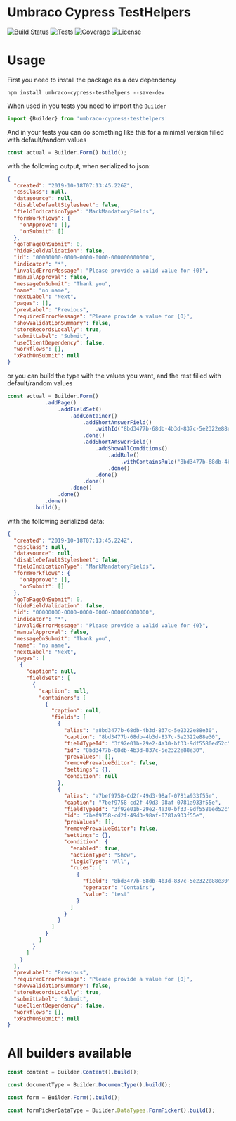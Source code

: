 # Umbraco Cypress TestHelpers

[![Build Status](https://bergmania.visualstudio.com/Umbraco-Cypress-TestHelpers/_apis/build/status/Continuous%20Integration?branchName=dev)](https://bergmania.visualstudio.com/Umbraco-Cypress-TestHelpers/_build/latest?definitionId=5&branchName=dev)
[![Tests](https://img.shields.io/azure-devops/tests/bergmania/Umbraco-Cypress-TestHelpers/5/dev)](https://img.shields.io/azure-devops/tests/bergmania/Umbraco-Cypress-TestHelpers/5/dev)
[![Coverage](https://img.shields.io/azure-devops/coverage/bergmania/Umbraco-Cypress-TestHelpers/5/dev)](https://img.shields.io/azure-devops/coverage/bergmania/Umbraco-Cypress-TestHelpers/5/dev)
[![License](https://img.shields.io/github/license/bergmania/umbraco-cypress-testhelpers)](https://img.shields.io/github/license/bergmania/umbraco-cypress-testhelpers)

# Usage

First you need to install the package as a dev dependency
```
npm install umbraco-cypress-testhelpers --save-dev
```

When used in you tests you need to import the `Builder`

```js
import {Builder} from 'umbraco-cypress-testhelpers'
```

And in your tests you can do something like this for a minimal version filled with default/random values

```js
const actual = Builder.Form().build();
```
with the following output, when serialized to json:
```json
{
  "created": "2019-10-18T07:13:45.226Z",
  "cssClass": null,
  "datasource": null,
  "disableDefaultStylesheet": false,
  "fieldIndicationType": "MarkMandatoryFields",
  "formWorkflows": {
    "onApprove": [],
    "onSubmit": []
  },
  "goToPageOnSubmit": 0,
  "hideFieldValidation": false,
  "id": "00000000-0000-0000-0000-000000000000",
  "indicator": "*",
  "invalidErrorMessage": "Please provide a valid value for {0}",
  "manualApproval": false,
  "messageOnSubmit": "Thank you",
  "name": "no name",
  "nextLabel": "Next",
  "pages": [],
  "prevLabel": "Previous",
  "requiredErrorMessage": "Please provide a value for {0}",
  "showValidationSummary": false,
  "storeRecordsLocally": true,
  "submitLabel": "Submit",
  "useClientDependency": false,
  "workflows": [],
  "xPathOnSubmit": null
}
```

or you can build the type with the values you want, and the rest filled with default/random values

```js
const actual = Builder.Form()
            .addPage()
                .addFieldSet()
                    .addContainer()
                        .addShortAnswerField()
                            .withId("8bd3477b-68db-4b3d-837c-5e2322e88e30")
                        .done()
                        .addShortAnswerField()
                            .addShowAllConditions()
                                .addRule()
                                    .withContainsRule("8bd3477b-68db-4b3d-837c-5e2322e88e30","test")
                                .done()
                            .done()
                        .done()
                    .done()
                .done()
            .done()
        .build();
```
with the following serialized data:
```json
{
  "created": "2019-10-18T07:13:45.224Z",
  "cssClass": null,
  "datasource": null,
  "disableDefaultStylesheet": false,
  "fieldIndicationType": "MarkMandatoryFields",
  "formWorkflows": {
    "onApprove": [],
    "onSubmit": []
  },
  "goToPageOnSubmit": 0,
  "hideFieldValidation": false,
  "id": "00000000-0000-0000-0000-000000000000",
  "indicator": "*",
  "invalidErrorMessage": "Please provide a valid value for {0}",
  "manualApproval": false,
  "messageOnSubmit": "Thank you",
  "name": "no name",
  "nextLabel": "Next",
  "pages": [
    {
      "caption": null,
      "fieldSets": [
        {
          "caption": null,
          "containers": [
            {
              "caption": null,
              "fields": [
                {
                  "alias": "a8bd3477b-68db-4b3d-837c-5e2322e88e30",
                  "caption": "8bd3477b-68db-4b3d-837c-5e2322e88e30",
                  "fieldTypeId": "3f92e01b-29e2-4a30-bf33-9df5580ed52c",
                  "id": "8bd3477b-68db-4b3d-837c-5e2322e88e30",
                  "preValues": [],
                  "removePrevalueEditor": false,
                  "settings": {},
                  "condition": null
                },
                {
                  "alias": "a7bef9758-Cd2f-49d3-98af-0781a933f55e",
                  "caption": "7bef9758-cd2f-49d3-98af-0781a933f55e",
                  "fieldTypeId": "3f92e01b-29e2-4a30-bf33-9df5580ed52c",
                  "id": "7bef9758-cd2f-49d3-98af-0781a933f55e",
                  "preValues": [],
                  "removePrevalueEditor": false,
                  "settings": {},
                  "condition": {
                    "enabled": true,
                    "actionType": "Show",
                    "logicType": "All",
                    "rules": [
                      {
                        "field": "8bd3477b-68db-4b3d-837c-5e2322e88e30",
                        "operator": "Contains",
                        "value": "test"
                      }
                    ]
                  }
                }
              ]
            }
          ]
        }
      ]
    }
  ],
  "prevLabel": "Previous",
  "requiredErrorMessage": "Please provide a value for {0}",
  "showValidationSummary": false,
  "storeRecordsLocally": true,
  "submitLabel": "Submit",
  "useClientDependency": false,
  "workflows": [],
  "xPathOnSubmit": null
}
```

# All builders available

```js
const content = Builder.Content().build();

const documentType = Builder.DocumentType().build();

const form = Builder.Form().build();

const formPickerDataType = Builder.DataTypes.FormPicker().build();
```
